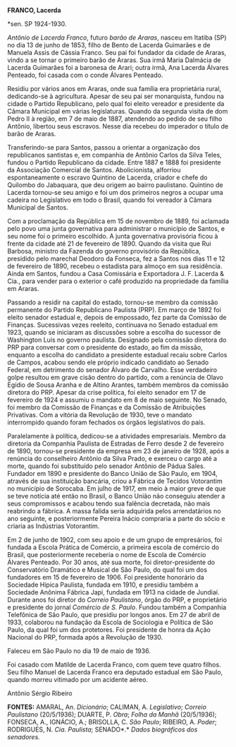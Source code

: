 **FRANCO, Lacerda**

\*sen. SP 1924-1930.

*Antônio de Lacerda Franco*, futuro *barão de Araras*, nasceu em Itatiba
(SP) no dia 13 de junho de 1853, filho de Bento de Lacerda Guimarães e
de Manuela Assis de Cássia Franco. Seu pai foi fundador da cidade de
Araras, vindo a se tornar o primeiro barão de Araras. Sua irmã Maria
Dalmácia de Lacerda Guimarães foi a baronesa de Arari; outra irmã, Ana
Lacerda Álvares Penteado, foi casada com o conde Álvares Penteado.

Residiu por vários anos em Araras, onde sua família era proprietária
rural, dedicando-se à agricultura. Apesar de seu pai ser monarquista,
fundou na cidade o Partido Republicano, pelo qual foi eleito vereador e
presidente da Câmara Municipal em várias legislaturas. Quando da segunda
visita de dom Pedro II à região, em 7 de maio de 1887, atendendo ao
pedido de seu filho Antônio, libertou seus escravos. Nesse dia recebeu
do imperador o título de barão de Araras.

Transferindo-se para Santos, passou a orientar a organização dos
republicanos santistas e, em companhia de Antônio Carlos da Silva Teles,
fundou o Partido Republicano da cidade. Entre 1887 e 1888 foi presidente
da Associação Comercial de Santos. Abolicionista, alforriou
espontaneamente o escravo Quintino de Lacerda, criador e chefe do
Quilombo do Jabaquara, que deu origem ao bairro paulistano. Quintino de
Lacerda tornou-se seu amigo e foi um dos primeiros negros a ocupar uma
cadeira no Legislativo em todo o Brasil, quando foi vereador à Câmara
Municipal de Santos.

Com a proclamação da República em 15 de novembro de 1889, foi aclamada
pelo povo uma junta governativa para administrar o município de Santos,
e seu nome foi o primeiro escolhido. A junta governativa provisória
ficou à frente da cidade até 21 de fevereiro de 1890. Quando da visita
que Rui Barbosa, ministro da Fazenda do governo provisório da República,
presidido pelo marechal Deodoro da Fonseca, fez a Santos nos dias 11 e
12 de fevereiro de 1890, recebeu o estadista para almoço em sua
residência. Ainda em Santos, fundou a Casa Comissária e Exportadora J.
F. Lacerda & Cia., para vender para o exterior o café produzido na
propriedade da família em Araras.

Passando a residir na capital do estado, tornou-se membro da comissão
permanente do Partido Republicano Paulista (PRP). Em março de 1892 foi
eleito senador estadual e, depois de empossado, fez parte da Comissão de
Finanças. Sucessivas vezes reeleito, continuava no Senado estadual em
1923, quando se iniciaram as discussões sobre a escolha do sucessor de
Washington Luís no governo paulista. Designado pela comissão diretora do
PRP para conversar com o presidente do estado, ao fim da missão,
enquanto a escolha do candidato a presidente estadual recaiu sobre
Carlos de Campos, acabou sendo ele próprio indicado candidato ao Senado
Federal, em detrimento do senador Álvaro de Carvalho. Esse verdadeiro
golpe resultou em grave cisão dentro do partido, com a renúncia de Olavo
Egídio de Sousa Aranha e de Altino Arantes, também membros da comissão
diretora do PRP. Apesar da crise política, foi eleito senador em 17 de
fevereiro de 1924 e assumiu o mandato em 8 de maio seguinte. No Senado,
foi membro da Comissão de Finanças e da Comissão de Atribuições
Privativas. Com a vitória da Revolução de 1930, teve o mandato
interrompido quando foram fechados os órgãos legislativos do país.

Paralelamente à política, dedicou-se a atividades empresariais. Membro
da diretoria da Companhia Paulista de Estradas de Ferro desde 2 de
fevereiro de 1890, tornou-se presidente da empresa em 23 de janeiro de
1928, após a renúncia do conselheiro Antônio da Silva Prado, e exerceu o
cargo até a morte, quando foi substituído pelo senador Antônio de Pádua
Sales. Fundador em 1890 e presidente do Banco União de São Paulo, em
1904, através de sua instituição bancária, criou a Fábrica de Tecidos
Votorantim no município de Sorocaba. Em julho de 1917, em meio à maior
greve de que se teve notícia até então no Brasil, o Banco União não
conseguiu atender a seus compromissos e acabou tendo sua falência
decretada, não mais reabrindo a fábrica. A massa falida seria adquirida
pelos arrendatários no ano seguinte, e posteriormente Pereira Inácio
compraria a parte do sócio e criaria as Indústrias Votorantim.

Em 2 de junho de 1902, com seu apoio e de um grupo de empresários, foi
fundada a Escola Prática de Comércio, a primeira escola de comércio do
Brasil, que posteriormente receberia o nome de Escola de Comércio
Álvares Penteado. Por 30 anos, até sua morte, foi diretor-presidente do
Conservatório Dramático e Musical de São Paulo, do qual foi um dos
fundadores em 15 de fevereiro de 1906. Foi presidente honorário da
Sociedade Hípica Paulista, fundada em 1910, e presidiu também a
Sociedade Anônima Fábrica Japi, fundada em 1913 na cidade de Jundiaí.
Durante anos foi diretor do *Correio Paulistano*, órgão do PRP, e
proprietário e presidente do jornal *Comércio de S. Paulo*. Fundou
também a Companhia Telefônica de São Paulo, que presidiu por longos
anos. Em 27 de abril de 1933, colaborou na fundação da Escola de
Sociologia e Política de São Paulo, da qual foi um dos protetores. Foi
presidente de honra da Ação Nacional do PRP, formada após a Revolução de
1930.

Faleceu em São Paulo no dia 19 de maio de 1936.

Foi casado com Matilde de Lacerda Franco, com quem teve quatro filhos.
Seu filho Manuel de Lacerda Franco era deputado estadual em São Paulo,
quando morreu vitimado por um acidente aéreo.

Antônio Sérgio Ribeiro

**FONTES:** AMARAL, An. *Dicionário*; CALIMAN, A. *Legislativo*;
*Correio Paulistano* (20/5/1936); DUARTE, P. *Obra*; *Folha da Manhã*
(20/5/1936); FONSECA, A., IGNÁCIO, A.; BRISOLLA, C. *São Paulo*;
RIBEIRO, A. *Poder*; RODRIGUES, N. *Cia. Paulista*; SENADO*.* *Dados
biográficos dos senadores.*
